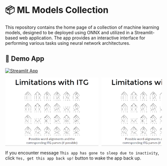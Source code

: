 # 📦 ML Models Collection

This repository contains the home page of a collection of machine learning models, designed to be deployed using ONNX and utilized in a Streamlit-based web application. The app provides an interactive interface for performing various tasks using neural network architectures.

## 🎈 Demo App

[![Streamlit App](https://static.streamlit.io/badges/streamlit_badge_black_white.svg)](https://verneylogyt.streamlit.app/)

<!-- <iframe src="https://verneylogyt.streamlit.app/?embed=true&embed_options=dark_theme" width="100%" height="600px" frameborder="0"></iframe> -->

<div style="display: flex; overflow-x: auto; white-space: nowrap; gap: 10px;">
  <img src="docs/image1.png" width="300">
  <img src="docs/image2.png" width="300">
  <img src="docs/image3.png" width="300">
</div>

If you encounter message `This app has gone to sleep due to inactivity`, click `Yes, get this app back up!` button to wake the app back up.

<!-- [https://verneylogyt.streamlit.app/](https://verneylogyt.streamlit.app/) -->

<!-- ## ⚙️ Running Locally

If the demo page is not working, you can fork or clone this repository and run the application locally by following these steps:

### Prerequisites

Ensure you have the following installed:

- Python 3.8 or later
- pip (Python Package Installer)

### Installation Steps

1. Clone the repository:

   ```bash
   git clone https://github.com/your-username/ml-model.git
   cd ml-model
   ```

2. Install the required dependencies:

   ```bash
   pip install -r requirements.txt
   ```

3. Run the Streamlit app:
   ```bash
   streamlit run app.py
   ```

### Notes

- Ensure all required model files (ONNX models, vocabulary files, etc.) are placed in the appropriate directories as referenced in the app.
- If you encounter issues, check the error logs and ensure all dependencies are correctly installed. -->
<!--

## Features

- Multiple neural network models for sentiment analysis, including Bi-RNN, Text CNN, and Hybrid CNN-RNN with Attention Mechanism.
- Interactive model selection and sentiment analysis interface.
- Transparency with preprocessing steps, parameters, and architecture details displayed.

## Contributions

Contributions and suggestions are welcome! Feel free to open an issue or submit a pull request for improvements or additional features.

## License

This project is licensed under the MIT License. See the `LICENSE` file for more details. -->

